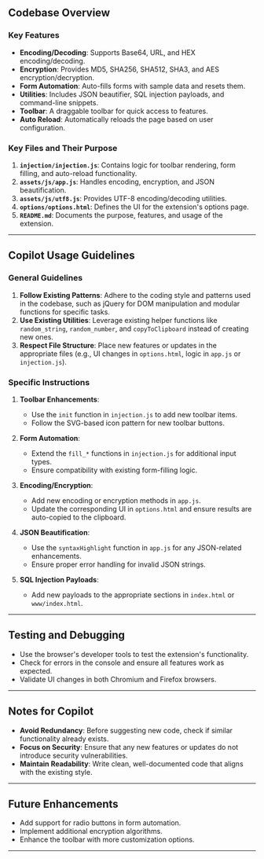 
## Codebase Overview

### Key Features
- **Encoding/Decoding**: Supports Base64, URL, and HEX encoding/decoding.
- **Encryption**: Provides MD5, SHA256, SHA512, SHA3, and AES encryption/decryption.
- **Form Automation**: Auto-fills forms with sample data and resets them.
- **Utilities**: Includes JSON beautifier, SQL injection payloads, and command-line snippets.
- **Toolbar**: A draggable toolbar for quick access to features.
- **Auto Reload**: Automatically reloads the page based on user configuration.

### Key Files and Their Purpose
1. **`injection/injection.js`**: Contains logic for toolbar rendering, form filling, and auto-reload functionality.
2. **`assets/js/app.js`**: Handles encoding, encryption, and JSON beautification.
3. **`assets/js/utf8.js`**: Provides UTF-8 encoding/decoding utilities.
4. **`options/options.html`**: Defines the UI for the extension's options page.
5. **`README.md`**: Documents the purpose, features, and usage of the extension.

---

## Copilot Usage Guidelines

### General Guidelines
1. **Follow Existing Patterns**: Adhere to the coding style and patterns used in the codebase, such as jQuery for DOM manipulation and modular functions for specific tasks.
2. **Use Existing Utilities**: Leverage existing helper functions like `random_string`, `random_number`, and `copyToClipboard` instead of creating new ones.
3. **Respect File Structure**: Place new features or updates in the appropriate files (e.g., UI changes in `options.html`, logic in `app.js` or `injection.js`).

### Specific Instructions
1. **Toolbar Enhancements**:
   - Use the `init` function in `injection.js` to add new toolbar items.
   - Follow the SVG-based icon pattern for new toolbar buttons.

2. **Form Automation**:
   - Extend the `fill_*` functions in `injection.js` for additional input types.
   - Ensure compatibility with existing form-filling logic.

3. **Encoding/Encryption**:
   - Add new encoding or encryption methods in `app.js`.
   - Update the corresponding UI in `options.html` and ensure results are auto-copied to the clipboard.

4. **JSON Beautification**:
   - Use the `syntaxHighlight` function in `app.js` for any JSON-related enhancements.
   - Ensure proper error handling for invalid JSON strings.

5. **SQL Injection Payloads**:
   - Add new payloads to the appropriate sections in `index.html` or `www/index.html`.

---

## Testing and Debugging
- Use the browser's developer tools to test the extension's functionality.
- Check for errors in the console and ensure all features work as expected.
- Validate UI changes in both Chromium and Firefox browsers.

---

## Notes for Copilot
- **Avoid Redundancy**: Before suggesting new code, check if similar functionality already exists.
- **Focus on Security**: Ensure that any new features or updates do not introduce security vulnerabilities.
- **Maintain Readability**: Write clean, well-documented code that aligns with the existing style.

---

## Future Enhancements
- Add support for radio buttons in form automation.
- Implement additional encryption algorithms.
- Enhance the toolbar with more customization options.

---